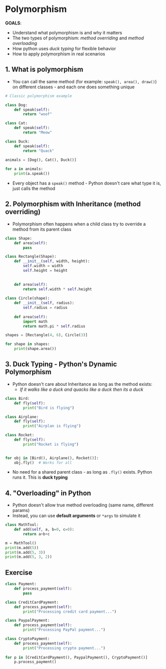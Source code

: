 # Polymorphism

**GOALS**:
- Understand what polymorphism is and why it matters
- The two types of polymorphism: *method overriding* and *method overloading*
- How python uses *duck typing* for flexible behavior 
- How to apply polymorphism in real scenarios 

## 1. What is polymorphism

- You can call the same method (for example: `speak(), area(), draw()`) on different classes - and each one does something unique

```python
# Classic polymorphism example

class Dog:
	def speak(self):
		return "woof"

class Cat:
	def speak(self):
		return "Meow"

class Duck:
	def speak(self):
		return "Quack"

animals = [Dog(), Cat(), Duck()]
	
for a in animals:
	print(a.speak())
```

- Every object has a `speak()` method - Python doesn't care what type it is, just calls the method

## 2. Polymorphism with Inheritance (method overriding)

- Polymorphism often happens when a child class try to override a method from its parent class
```python
class Shape:
	def area(self):
		pass

class Rectangle(Shape):
	def __init__(self, width, height):
		self.width = width 
		self.height = height
	
	
	def area(self):
		return self.width * self.height
	
class Circle(shape):
	def __init__(self, radius):
		self.radius = radius 
	
	def area(self):
		import math
		return math.pi * self.radius

shapes = [Rectangle(4, 6), Circle(3)]

for shape in shapes:
    print(shape.area())

```

## 3. Duck Typing - Python's Dynamic Polymorphism

- Python doesn't care about Inheritance as long as the method exists:
	- *If it walks like a duck and quacks like a duck then its a duck*
```python
class Bird:
	def fly(self):
		print("Bird is flying")

class Airplane:
	def fly(self):
		print("Airplan is flying")

class Rocket:
	def fly(self):
		print("Rocket is flying")
		

for obj in [Bird(), Airplane(), Rocket()]:
    obj.fly()  # Works for all
```

- No need for a shared parent class - as long as `.fly()` exists. Python runs it. This is **duck typing**

## 4. "Overloading" in Python 

- Python doesn't allow true method overloading (same name, different params)
- Instead, you can use **default arguments** or `*args` to simulate it
```python
class MathTool:
	def add(self, a, b=0, c=0):
		return a+b+c

m = MathTool()
print(m.add(5))
print(m.add(5, 3))
print(m.add(5, 3, 2))
```

## Exercise 

```python
class Payment:
	def process_payment(self):
		pass

class CreditCardPayment:
	def process_payment(self):
		print("Processing credit card payment...")

class PaypalPayment:
	def process_payment(self):
		print("Processing PayPal payment...")

class CryptoPayment:
	def process_payment(self):
		print("Processing crypto payment...")
		
for p in [CreditCardPayment(), PaypalPayment(), CryptoPayment()]
	p.process_payment()
```
